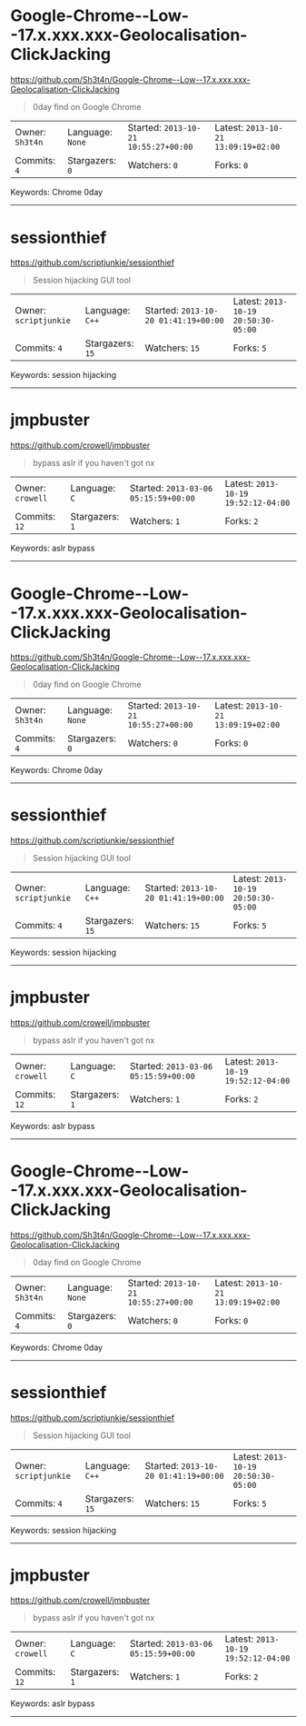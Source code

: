 # Google-Chrome--Low--17.x.xxx.xxx-Geolocalisation-ClickJacking

https://github.com/Sh3t4n/Google-Chrome--Low--17.x.xxx.xxx-Geolocalisation-ClickJacking
<blockquote>
0day find on Google Chrome
</blockquote>

<table><tr>
<tr><td>Owner: <code>Sh3t4n</code></td>
    <td>Language: <code>None</code></td>
    <td>Started: <code>2013-10-21 10:55:27+00:00</code></td>
    <td>Latest: <code>2013-10-21 13:09:19+02:00</code></td></tr>
<tr><td>Commits: <code>4</code></td>
    <td>Stargazers: <code>0</code></td>
    <td>Watchers: <code>0</code></td>
    <td>Forks: <code>0</code></td></tr>
</table>
Keywords: Chrome 0day

---

# sessionthief

https://github.com/scriptjunkie/sessionthief
<blockquote>
Session hijacking GUI tool
</blockquote>

<table><tr>
<tr><td>Owner: <code>scriptjunkie</code></td>
    <td>Language: <code>C++</code></td>
    <td>Started: <code>2013-10-20 01:41:19+00:00</code></td>
    <td>Latest: <code>2013-10-19 20:50:30-05:00</code></td></tr>
<tr><td>Commits: <code>4</code></td>
    <td>Stargazers: <code>15</code></td>
    <td>Watchers: <code>15</code></td>
    <td>Forks: <code>5</code></td></tr>
</table>
Keywords: session hijacking

---

# jmpbuster

https://github.com/crowell/jmpbuster
<blockquote>
bypass aslr if you haven't got nx
</blockquote>

<table><tr>
<tr><td>Owner: <code>crowell</code></td>
    <td>Language: <code>C</code></td>
    <td>Started: <code>2013-03-06 05:15:59+00:00</code></td>
    <td>Latest: <code>2013-10-19 19:52:12-04:00</code></td></tr>
<tr><td>Commits: <code>12</code></td>
    <td>Stargazers: <code>1</code></td>
    <td>Watchers: <code>1</code></td>
    <td>Forks: <code>2</code></td></tr>
</table>
Keywords: aslr bypass

---

# Google-Chrome--Low--17.x.xxx.xxx-Geolocalisation-ClickJacking

https://github.com/Sh3t4n/Google-Chrome--Low--17.x.xxx.xxx-Geolocalisation-ClickJacking
<blockquote>
0day find on Google Chrome
</blockquote>

<table><tr>
<tr><td>Owner: <code>Sh3t4n</code></td>
    <td>Language: <code>None</code></td>
    <td>Started: <code>2013-10-21 10:55:27+00:00</code></td>
    <td>Latest: <code>2013-10-21 13:09:19+02:00</code></td></tr>
<tr><td>Commits: <code>4</code></td>
    <td>Stargazers: <code>0</code></td>
    <td>Watchers: <code>0</code></td>
    <td>Forks: <code>0</code></td></tr>
</table>
Keywords: Chrome 0day

---

# sessionthief

https://github.com/scriptjunkie/sessionthief
<blockquote>
Session hijacking GUI tool
</blockquote>

<table><tr>
<tr><td>Owner: <code>scriptjunkie</code></td>
    <td>Language: <code>C++</code></td>
    <td>Started: <code>2013-10-20 01:41:19+00:00</code></td>
    <td>Latest: <code>2013-10-19 20:50:30-05:00</code></td></tr>
<tr><td>Commits: <code>4</code></td>
    <td>Stargazers: <code>15</code></td>
    <td>Watchers: <code>15</code></td>
    <td>Forks: <code>5</code></td></tr>
</table>
Keywords: session hijacking

---

# jmpbuster

https://github.com/crowell/jmpbuster
<blockquote>
bypass aslr if you haven't got nx
</blockquote>

<table><tr>
<tr><td>Owner: <code>crowell</code></td>
    <td>Language: <code>C</code></td>
    <td>Started: <code>2013-03-06 05:15:59+00:00</code></td>
    <td>Latest: <code>2013-10-19 19:52:12-04:00</code></td></tr>
<tr><td>Commits: <code>12</code></td>
    <td>Stargazers: <code>1</code></td>
    <td>Watchers: <code>1</code></td>
    <td>Forks: <code>2</code></td></tr>
</table>
Keywords: aslr bypass

---

# Google-Chrome--Low--17.x.xxx.xxx-Geolocalisation-ClickJacking

https://github.com/Sh3t4n/Google-Chrome--Low--17.x.xxx.xxx-Geolocalisation-ClickJacking
<blockquote>
0day find on Google Chrome
</blockquote>

<table><tr>
<tr><td>Owner: <code>Sh3t4n</code></td>
    <td>Language: <code>None</code></td>
    <td>Started: <code>2013-10-21 10:55:27+00:00</code></td>
    <td>Latest: <code>2013-10-21 13:09:19+02:00</code></td></tr>
<tr><td>Commits: <code>4</code></td>
    <td>Stargazers: <code>0</code></td>
    <td>Watchers: <code>0</code></td>
    <td>Forks: <code>0</code></td></tr>
</table>
Keywords: Chrome 0day

---

# sessionthief

https://github.com/scriptjunkie/sessionthief
<blockquote>
Session hijacking GUI tool
</blockquote>

<table><tr>
<tr><td>Owner: <code>scriptjunkie</code></td>
    <td>Language: <code>C++</code></td>
    <td>Started: <code>2013-10-20 01:41:19+00:00</code></td>
    <td>Latest: <code>2013-10-19 20:50:30-05:00</code></td></tr>
<tr><td>Commits: <code>4</code></td>
    <td>Stargazers: <code>15</code></td>
    <td>Watchers: <code>15</code></td>
    <td>Forks: <code>5</code></td></tr>
</table>
Keywords: session hijacking

---

# jmpbuster

https://github.com/crowell/jmpbuster
<blockquote>
bypass aslr if you haven't got nx
</blockquote>

<table><tr>
<tr><td>Owner: <code>crowell</code></td>
    <td>Language: <code>C</code></td>
    <td>Started: <code>2013-03-06 05:15:59+00:00</code></td>
    <td>Latest: <code>2013-10-19 19:52:12-04:00</code></td></tr>
<tr><td>Commits: <code>12</code></td>
    <td>Stargazers: <code>1</code></td>
    <td>Watchers: <code>1</code></td>
    <td>Forks: <code>2</code></td></tr>
</table>
Keywords: aslr bypass

---

